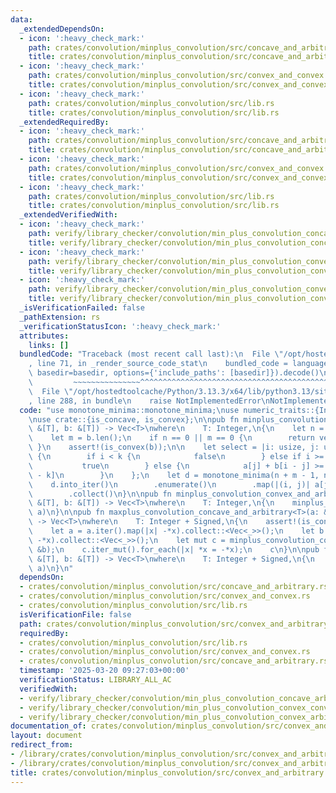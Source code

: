 ```yaml
---
data:
  _extendedDependsOn:
  - icon: ':heavy_check_mark:'
    path: crates/convolution/minplus_convolution/src/concave_and_arbitrary.rs
    title: crates/convolution/minplus_convolution/src/concave_and_arbitrary.rs
  - icon: ':heavy_check_mark:'
    path: crates/convolution/minplus_convolution/src/convex_and_convex.rs
    title: crates/convolution/minplus_convolution/src/convex_and_convex.rs
  - icon: ':heavy_check_mark:'
    path: crates/convolution/minplus_convolution/src/lib.rs
    title: crates/convolution/minplus_convolution/src/lib.rs
  _extendedRequiredBy:
  - icon: ':heavy_check_mark:'
    path: crates/convolution/minplus_convolution/src/concave_and_arbitrary.rs
    title: crates/convolution/minplus_convolution/src/concave_and_arbitrary.rs
  - icon: ':heavy_check_mark:'
    path: crates/convolution/minplus_convolution/src/convex_and_convex.rs
    title: crates/convolution/minplus_convolution/src/convex_and_convex.rs
  - icon: ':heavy_check_mark:'
    path: crates/convolution/minplus_convolution/src/lib.rs
    title: crates/convolution/minplus_convolution/src/lib.rs
  _extendedVerifiedWith:
  - icon: ':heavy_check_mark:'
    path: verify/library_checker/convolution/min_plus_convolution_concave_arbitrary/src/main.rs
    title: verify/library_checker/convolution/min_plus_convolution_concave_arbitrary/src/main.rs
  - icon: ':heavy_check_mark:'
    path: verify/library_checker/convolution/min_plus_convolution_convex_arbitrary/src/main.rs
    title: verify/library_checker/convolution/min_plus_convolution_convex_arbitrary/src/main.rs
  - icon: ':heavy_check_mark:'
    path: verify/library_checker/convolution/min_plus_convolution_convex_convex/src/main.rs
    title: verify/library_checker/convolution/min_plus_convolution_convex_convex/src/main.rs
  _isVerificationFailed: false
  _pathExtension: rs
  _verificationStatusIcon: ':heavy_check_mark:'
  attributes:
    links: []
  bundledCode: "Traceback (most recent call last):\n  File \"/opt/hostedtoolcache/Python/3.13.3/x64/lib/python3.13/site-packages/onlinejudge_verify/documentation/build.py\"\
    , line 71, in _render_source_code_stat\n    bundled_code = language.bundle(stat.path,\
    \ basedir=basedir, options={'include_paths': [basedir]}).decode()\n          \
    \         ~~~~~~~~~~~~~~~^^^^^^^^^^^^^^^^^^^^^^^^^^^^^^^^^^^^^^^^^^^^^^^^^^^^^^^^^^^^^^^^^^\n\
    \  File \"/opt/hostedtoolcache/Python/3.13.3/x64/lib/python3.13/site-packages/onlinejudge_verify/languages/rust.py\"\
    , line 288, in bundle\n    raise NotImplementedError\nNotImplementedError\n"
  code: "use monotone_minima::monotone_minima;\nuse numeric_traits::{Integer, Signed};\n\
    \nuse crate::{is_concave, is_convex};\n\npub fn minplus_convolution_arbitrary_and_convex<T>(a:\
    \ &[T], b: &[T]) -> Vec<T>\nwhere\n    T: Integer,\n{\n    let n = a.len();\n\
    \    let m = b.len();\n    if n == 0 || m == 0 {\n        return vec![];\n   \
    \ }\n    assert!(is_convex(b));\n\n    let select = |i: usize, j: usize, k: usize|\
    \ {\n        if i < k {\n            false\n        } else if i >= m + j {\n \
    \           true\n        } else {\n            a[j] + b[i - j] >= a[k] + b[i\
    \ - k]\n        }\n    };\n    let d = monotone_minima(n + m - 1, n, select);\n\
    \    d.into_iter()\n        .enumerate()\n        .map(|(i, j)| a[j] + b[i - j])\n\
    \        .collect()\n}\n\npub fn minplus_convolution_convex_and_arbitrary<T>(a:\
    \ &[T], b: &[T]) -> Vec<T>\nwhere\n    T: Integer,\n{\n    minplus_convolution_arbitrary_and_convex(b,\
    \ a)\n}\n\npub fn maxplus_convolution_concave_and_arbitrary<T>(a: &[T], b: &[T])\
    \ -> Vec<T>\nwhere\n    T: Integer + Signed,\n{\n    assert!(is_concave(a));\n\
    \    let a = a.iter().map(|x| -*x).collect::<Vec<_>>();\n    let b = b.iter().map(|x|\
    \ -*x).collect::<Vec<_>>();\n    let mut c = minplus_convolution_convex_and_arbitrary(&a,\
    \ &b);\n    c.iter_mut().for_each(|x| *x = -*x);\n    c\n}\n\npub fn maxplus_convolution_arbitrary_and_concave<T>(a:\
    \ &[T], b: &[T]) -> Vec<T>\nwhere\n    T: Integer + Signed,\n{\n    maxplus_convolution_concave_and_arbitrary(b,\
    \ a)\n}\n"
  dependsOn:
  - crates/convolution/minplus_convolution/src/concave_and_arbitrary.rs
  - crates/convolution/minplus_convolution/src/convex_and_convex.rs
  - crates/convolution/minplus_convolution/src/lib.rs
  isVerificationFile: false
  path: crates/convolution/minplus_convolution/src/convex_and_arbitrary.rs
  requiredBy:
  - crates/convolution/minplus_convolution/src/lib.rs
  - crates/convolution/minplus_convolution/src/convex_and_convex.rs
  - crates/convolution/minplus_convolution/src/concave_and_arbitrary.rs
  timestamp: '2025-03-20 09:27:03+00:00'
  verificationStatus: LIBRARY_ALL_AC
  verifiedWith:
  - verify/library_checker/convolution/min_plus_convolution_concave_arbitrary/src/main.rs
  - verify/library_checker/convolution/min_plus_convolution_convex_convex/src/main.rs
  - verify/library_checker/convolution/min_plus_convolution_convex_arbitrary/src/main.rs
documentation_of: crates/convolution/minplus_convolution/src/convex_and_arbitrary.rs
layout: document
redirect_from:
- /library/crates/convolution/minplus_convolution/src/convex_and_arbitrary.rs
- /library/crates/convolution/minplus_convolution/src/convex_and_arbitrary.rs.html
title: crates/convolution/minplus_convolution/src/convex_and_arbitrary.rs
---
```

